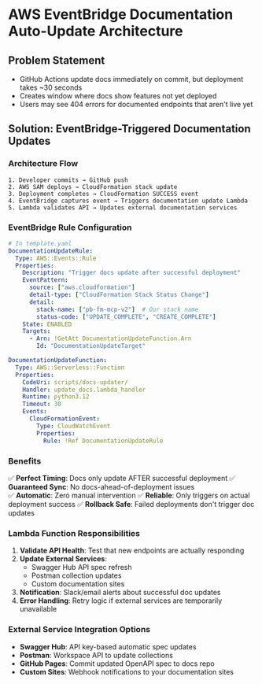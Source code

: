 # AWS EventBridge Documentation Auto-Update Architecture

## Problem Statement
- GitHub Actions update docs immediately on commit, but deployment takes ~30 seconds
- Creates window where docs show features not yet deployed
- Users may see 404 errors for documented endpoints that aren't live yet

## Solution: EventBridge-Triggered Documentation Updates

### Architecture Flow
```
1. Developer commits → GitHub push
2. AWS SAM deploys → CloudFormation stack update
3. Deployment completes → CloudFormation SUCCESS event
4. EventBridge captures event → Triggers documentation update Lambda
5. Lambda validates API → Updates external documentation services
```

### EventBridge Rule Configuration
```yaml
# In template.yaml
DocumentationUpdateRule:
  Type: AWS::Events::Rule
  Properties:
    Description: "Trigger docs update after successful deployment"
    EventPattern:
      source: ["aws.cloudformation"]
      detail-type: ["CloudFormation Stack Status Change"]
      detail:
        stack-name: ["pb-fm-mcp-v2"]  # Our stack name
        status-code: ["UPDATE_COMPLETE", "CREATE_COMPLETE"]
    State: ENABLED
    Targets:
      - Arn: !GetAtt DocumentationUpdateFunction.Arn
        Id: "DocumentationUpdateTarget"

DocumentationUpdateFunction:
  Type: AWS::Serverless::Function
  Properties:
    CodeUri: scripts/docs-updater/
    Handler: update_docs.lambda_handler
    Runtime: python3.12
    Timeout: 30
    Events:
      CloudFormationEvent:
        Type: CloudWatchEvent
        Properties:
          Rule: !Ref DocumentationUpdateRule
```

### Benefits
✅ **Perfect Timing**: Docs only update AFTER successful deployment
✅ **Guaranteed Sync**: No docs-ahead-of-deployment issues  
✅ **Automatic**: Zero manual intervention
✅ **Reliable**: Only triggers on actual deployment success
✅ **Rollback Safe**: Failed deployments don't trigger doc updates

### Lambda Function Responsibilities
1. **Validate API Health**: Test that new endpoints are actually responding
2. **Update External Services**: 
   - Swagger Hub API spec refresh
   - Postman collection updates
   - Custom documentation sites
3. **Notification**: Slack/email alerts about successful doc updates
4. **Error Handling**: Retry logic if external services are temporarily unavailable

### External Service Integration Options
- **Swagger Hub**: API key-based automatic spec updates
- **Postman**: Workspace API to update collections
- **GitHub Pages**: Commit updated OpenAPI spec to docs repo
- **Custom Sites**: Webhook notifications to your documentation sites